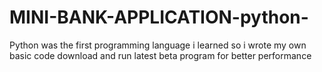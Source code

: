 # MINI-BANK-APPLICATION-python-
Python was the first programming language i learned so i wrote my own  basic code download and run latest beta program for better performance
